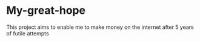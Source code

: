 # My-great-hope
This project aims to enable me to make money on the internet after 5 years of futile attempts
